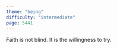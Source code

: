 ```yaml
---
theme: "being"
difficulty: "intermediate"
page: 5441
---
```


Faith is not blind. It is the willingness to try.